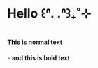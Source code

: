 <h1> Hello ꒰ᐢ. .ᐢ꒱₊˚⊹ <h1/>
<p>
  <h4>This is normal text </h4>
  - 
  <b>and this is bold text</b>
  
</p>

